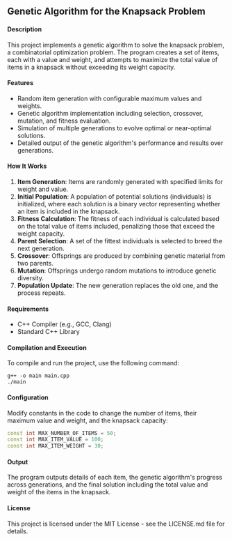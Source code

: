 ## Genetic Algorithm for the Knapsack Problem

#### Description
This project implements a genetic algorithm to solve the knapsack problem, a combinatorial optimization problem. The program creates a set of items, each with a value and weight, and attempts to maximize the total value of items in a knapsack without exceeding its weight capacity.

#### Features
- Random item generation with configurable maximum values and weights.
- Genetic algorithm implementation including selection, crossover, mutation, and fitness evaluation.
- Simulation of multiple generations to evolve optimal or near-optimal solutions.
- Detailed output of the genetic algorithm's performance and results over generations.

#### How It Works
1. **Item Generation**: Items are randomly generated with specified limits for weight and value.
2. **Initial Population**: A population of potential solutions (individuals) is initialized, where each solution is a binary vector representing whether an item is included in the knapsack.
3. **Fitness Calculation**: The fitness of each individual is calculated based on the total value of items included, penalizing those that exceed the weight capacity.
4. **Parent Selection**: A set of the fittest individuals is selected to breed the next generation.
5. **Crossover**: Offsprings are produced by combining genetic material from two parents.
6. **Mutation**: Offsprings undergo random mutations to introduce genetic diversity.
7. **Population Update**: The new generation replaces the old one, and the process repeats.

#### Requirements
- C++ Compiler (e.g., GCC, Clang)
- Standard C++ Library

#### Compilation and Execution
To compile and run the project, use the following command:
```
g++ -o main main.cpp
./main
```

#### Configuration
Modify constants in the code to change the number of items, their maximum value and weight, and the knapsack capacity:
```cpp
const int MAX_NUMBER_OF_ITEMS = 50;
const int MAX_ITEM_VALUE = 100;
const int MAX_ITEM_WEIGHT = 30;
```

#### Output
The program outputs details of each item, the genetic algorithm's progress across generations, and the final solution including the total value and weight of the items in the knapsack.

#### License
This project is licensed under the MIT License - see the LICENSE.md file for details.

